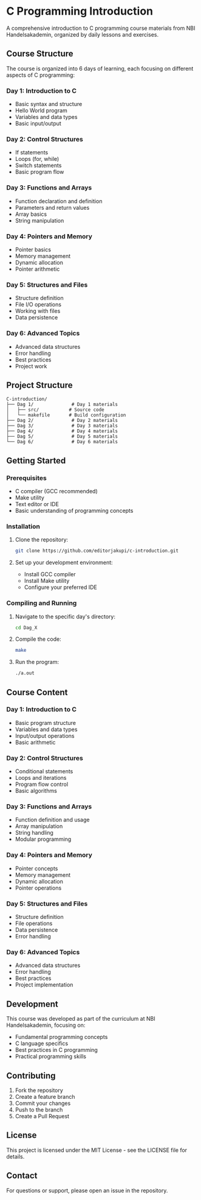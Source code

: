 # C Programming Introduction

A comprehensive introduction to C programming course materials from NBI Handelsakademin, organized by daily lessons and exercises.

## Course Structure

The course is organized into 6 days of learning, each focusing on different aspects of C programming:

### Day 1: Introduction to C

- Basic syntax and structure
- Hello World program
- Variables and data types
- Basic input/output

### Day 2: Control Structures

- If statements
- Loops (for, while)
- Switch statements
- Basic program flow

### Day 3: Functions and Arrays

- Function declaration and definition
- Parameters and return values
- Array basics
- String manipulation

### Day 4: Pointers and Memory

- Pointer basics
- Memory management
- Dynamic allocation
- Pointer arithmetic

### Day 5: Structures and Files

- Structure definition
- File I/O operations
- Working with files
- Data persistence

### Day 6: Advanced Topics

- Advanced data structures
- Error handling
- Best practices
- Project work

## Project Structure

```
C-introduction/
├── Dag 1/              # Day 1 materials
│   ├── src/           # Source code
│   └── makefile       # Build configuration
├── Dag 2/              # Day 2 materials
├── Dag 3/              # Day 3 materials
├── Dag 4/              # Day 4 materials
├── Dag 5/              # Day 5 materials
└── Dag 6/              # Day 6 materials
```

## Getting Started

### Prerequisites

- C compiler (GCC recommended)
- Make utility
- Text editor or IDE
- Basic understanding of programming concepts

### Installation

1. Clone the repository:

   ```bash
   git clone https://github.com/editorjakupi/c-introduction.git
   ```

2. Set up your development environment:
   - Install GCC compiler
   - Install Make utility
   - Configure your preferred IDE

### Compiling and Running

1. Navigate to the specific day's directory:

   ```bash
   cd Dag_X
   ```

2. Compile the code:

   ```bash
   make
   ```

3. Run the program:
   ```bash
   ./a.out
   ```

## Course Content

### Day 1: Introduction to C

- Basic program structure
- Variables and data types
- Input/output operations
- Basic arithmetic

### Day 2: Control Structures

- Conditional statements
- Loops and iterations
- Program flow control
- Basic algorithms

### Day 3: Functions and Arrays

- Function definition and usage
- Array manipulation
- String handling
- Modular programming

### Day 4: Pointers and Memory

- Pointer concepts
- Memory management
- Dynamic allocation
- Pointer operations

### Day 5: Structures and Files

- Structure definition
- File operations
- Data persistence
- Error handling

### Day 6: Advanced Topics

- Advanced data structures
- Error handling
- Best practices
- Project implementation

## Development

This course was developed as part of the curriculum at NBI Handelsakademin, focusing on:

- Fundamental programming concepts
- C language specifics
- Best practices in C programming
- Practical programming skills

## Contributing

1. Fork the repository
2. Create a feature branch
3. Commit your changes
4. Push to the branch
5. Create a Pull Request

## License

This project is licensed under the MIT License - see the LICENSE file for details.

## Contact

For questions or support, please open an issue in the repository.
